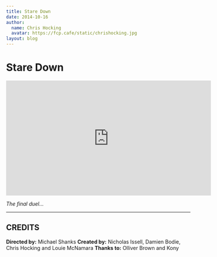 ```yaml
---
title: Stare Down
date: 2014-10-16
author:
  name: Chris Hocking
  avatar: https://fcp.cafe/static/chrishocking.jpg
layout: blog
---
```

# Stare Down

<iframe width="560" height="315" src="https://www.youtube-nocookie.com/embed/lRSQqR2Xy4I?si=MSTCoCaVAZBIXttf" title="YouTube video player" frameborder="0" allow="accelerometer; autoplay; clipboard-write; encrypted-media; gyroscope; picture-in-picture; web-share" referrerpolicy="strict-origin-when-cross-origin" allowfullscreen></iframe>

*The final duel…*

---

## CREDITS

**Directed by:** Michael Shanks
**Created by:** Nicholas Issell, Damien Bodie, Chris Hocking and Louie McNamara
**Thanks to:** Olliver Brown and Kony
